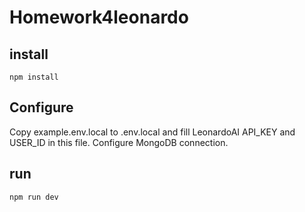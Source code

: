 # Homework4leonardo

## install
```
npm install
```
## Configure

Copy example.env.local to .env.local and fill LeonardoAI API_KEY and USER_ID in this file.
Configure MongoDB connection.

## run
```
npm run dev
```